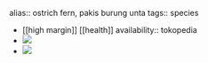 alias:: ostrich fern, pakis burung unta
tags:: species

- [[high margin]] [[health]]
  availability:: tokopedia
- ![](https://peach-geographical-bat-397.mypinata.cloud/ipfs/QmdyYzRJT9kmuVAVKEE1ZkK51Mci2LYr7bVHy66WfVn2ya)
- ![](https://peach-geographical-bat-397.mypinata.cloud/ipfs/Qmbc18y5jASeaBc8zWd1decw3T11r1STt39Rdpjf8NwTnn)